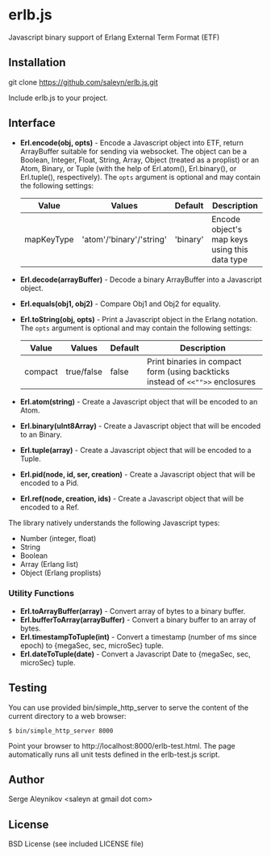 # erlb.js #

Javascript binary support of Erlang External Term Format (ETF)

## Installation ##

git clone https://github.com/saleyn/erlb.js.git

Include erlb.js to your project.

## Interface ##

* <b>Erl.encode(obj, opts)</b> - Encode a Javascript object into ETF, return ArrayBuffer
    suitable for sending via websocket. The object can be a Boolean, Integer, Float,
    String, Array, Object (treated as a proplist) or an Atom, Binary,
    or Tuple (with the help of Erl.atom(), Erl.binary(), or Erl.tuple(), respectively).
    The `opts` argument is optional and may contain the following settings:

    | Value      | Values                   | Default  | Description                                   |
    |------------|--------------------------|----------|-----------------------------------------------|
    | mapKeyType | 'atom'/'binary'/'string' | 'binary' | Encode object's map keys using this data type |
      
* <b>Erl.decode(arrayBuffer)</b> - Decode a binary ArrayBuffer into a Javascript object.
* <b>Erl.equals(obj1, obj2)</b> - Compare Obj1 and Obj2 for equality.
* <b>Erl.toString(obj, opts)</b> - Print a Javascript object in the Erlang notation.
    The `opts` argument is optional and may contain the following settings:

    | Value      | Values                   | Default  | Description                                   |
    |------------|--------------------------|----------|-----------------------------------------------|
    | compact    | true/false               | false    | Print binaries in compact form (using backticks instead of `<<"">>` enclosures |
 
* <b>Erl.atom(string)</b> - Create a Javascript object that will be encoded to an Atom.
* <b>Erl.binary(uInt8Array)</b> - Create a Javascript object that will be encoded to an Binary.
* <b>Erl.tuple(array)</b> - Create a Javascript object that will be encoded to a Tuple.
* <b>Erl.pid(node, id, ser, creation)</b> - Create a Javascript object that will be encoded to a Pid.
* <b>Erl.ref(node, creation, ids)</b> - Create a Javascript object that will be encoded to a Ref.

The library natively understands the following Javascript types:

* Number (integer, float)
* String
* Boolean
* Array (Erlang list)
* Object (Erlang proplists)

### Utility Functions ###

* <b>Erl.toArrayBuffer(array)</b> - Convert array of bytes to a binary buffer.
* <b>Erl.bufferToArray(arrayBuffer)</b> - Convert a binary buffer to an array of bytes.
* <b>Erl.timestampToTuple(int)</b> - Convert a timestamp (number of ms since epoch) to
    {megaSec, sec, microSec} tuple.
* <b>Erl.dateToTuple(date)</b> - Convert a Javascript Date to
    {megaSec, sec, microSec} tuple.

## Testing ##

You can use provided bin/simple_http_server to serve the content of the current directory
to a web browser:

```shell
$ bin/simple_http_server 8000
```
Point your browser to http://localhost:8000/erlb-test.html.
The page automatically runs all unit tests defined in the erlb-test.js script.

## Author ##

Serge Aleynikov &lt;saleyn at gmail dot com&gt;

## License ##

BSD License (see included LICENSE file)
